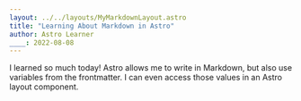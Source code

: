 ```yaml
---
layout: ../../layouts/MyMarkdownLayout.astro
title: "Learning About Markdown in Astro"
author: Astro Learner
____: 2022-08-08
---
```

I learned so much today! Astro allows me to write in Markdown, but also use variables from the frontmatter. I can even access those values in an Astro layout component.